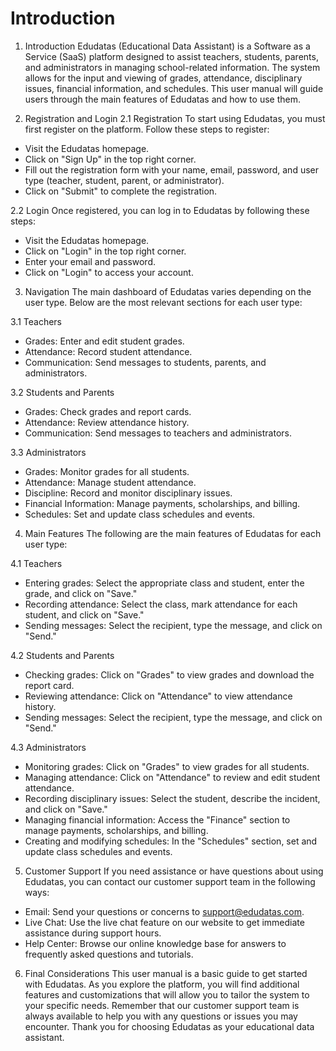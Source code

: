 # Introduction

1. Introduction
Edudatas (Educational Data Assistant) is a Software as a Service (SaaS) platform designed to assist teachers, students, parents, and administrators in managing school-related information. The system allows for the input and viewing of grades, attendance, disciplinary issues, financial information, and schedules. This user manual will guide users through the main features of Edudatas and how to use them.

2. Registration and Login
2.1 Registration
To start using Edudatas, you must first register on the platform. Follow these steps to register:

- Visit the Edudatas homepage.
- Click on "Sign Up" in the top right corner.
- Fill out the registration form with your name, email, password, and user type (teacher, student, parent, or administrator).
- Click on "Submit" to complete the registration.

2.2 Login
Once registered, you can log in to Edudatas by following these steps:

- Visit the Edudatas homepage.
- Click on "Login" in the top right corner.
- Enter your email and password.
- Click on "Login" to access your account.

3. Navigation
The main dashboard of Edudatas varies depending on the user type. Below are the most relevant sections for each user type:

3.1 Teachers
- Grades: Enter and edit student grades.
- Attendance: Record student attendance.
- Communication: Send messages to students, parents, and administrators.

3.2 Students and Parents
- Grades: Check grades and report cards.
- Attendance: Review attendance history.
- Communication: Send messages to teachers and administrators.

3.3 Administrators
- Grades: Monitor grades for all students.
- Attendance: Manage student attendance.
- Discipline: Record and monitor disciplinary issues.
- Financial Information: Manage payments, scholarships, and billing.
- Schedules: Set and update class schedules and events.

4. Main Features
The following are the main features of Edudatas for each user type:

4.1 Teachers
- Entering grades: Select the appropriate class and student, enter the grade, and click on "Save."
- Recording attendance: Select the class, mark attendance for each student, and click on "Save."
- Sending messages: Select the recipient, type the message, and click on "Send."

4.2 Students and Parents
- Checking grades: Click on "Grades" to view grades and download the report card.
- Reviewing attendance: Click on "Attendance" to view attendance history.
- Sending messages: Select the recipient, type the message, and click on "Send."

4.3 Administrators
- Monitoring grades: Click on "Grades" to view grades for all students.
- Managing attendance: Click on "Attendance" to review and edit student attendance.
- Recording disciplinary issues: Select the student, describe the incident, and click on "Save."
- Managing financial information: Access the "Finance" section to manage payments, scholarships, and billing.
- Creating and modifying schedules: In the "Schedules" section, set and update class schedules and events.

5. Customer Support
If you need assistance or have questions about using Edudatas, you can contact our customer support team in the following ways:

- Email: Send your questions or concerns to support@edudatas.com.
- Live Chat: Use the live chat feature on our website to get immediate assistance during support hours.
- Help Center: Browse our online knowledge base for answers to frequently asked questions and tutorials.

6. Final Considerations
This user manual is a basic guide to get started with Edudatas. As you explore the platform, you will find additional features and customizations that will allow you to tailor the system to your specific needs. Remember that our customer support team is always available to help you with any questions or issues you may encounter. Thank you for choosing Edudatas as your educational data assistant.
